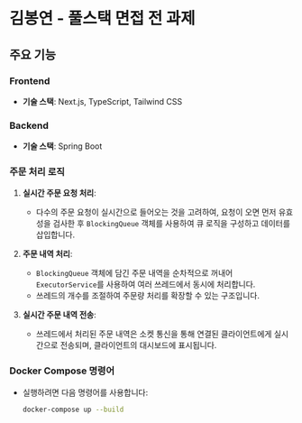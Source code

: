 # 김봉연 - 풀스택 면접 전 과제

## 주요 기능

### Frontend
- **기술 스택**: Next.js, TypeScript, Tailwind CSS

### Backend
- **기술 스택**: Spring Boot

### 주문 처리 로직
1. **실시간 주문 요청 처리**:
    - 다수의 주문 요청이 실시간으로 들어오는 것을 고려하여, 요청이 오면 먼저 유효성을 검사한 후 `BlockingQueue` 객체를 사용하여 큐 로직을 구성하고 데이터를 삽입합니다.

2. **주문 내역 처리**:
    - `BlockingQueue` 객체에 담긴 주문 내역을 순차적으로 꺼내어 `ExecutorService`를 사용하여 여러 쓰레드에서 동시에 처리합니다.
    - 쓰레드의 개수를 조절하여 주문량 처리를 확장할 수 있는 구조입니다.

3. **실시간 주문 내역 전송**:
    - 쓰레드에서 처리된 주문 내역은 소켓 통신을 통해 연결된 클라이언트에게 실시간으로 전송되며, 클라이언트의 대시보드에 표시됩니다.

### Docker Compose 명령어
- 실행하려면 다음 명령어를 사용합니다:
  ```bash
  docker-compose up --build
